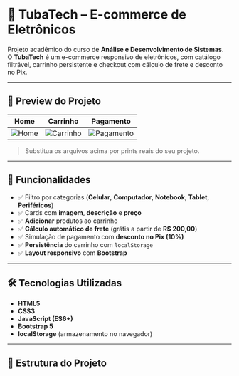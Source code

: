 # 🛒 TubaTech – E-commerce de Eletrônicos

Projeto acadêmico do curso de **Análise e Desenvolvimento de Sistemas**.  
O **TubaTech** é um e-commerce responsivo de eletrônicos, com catálogo filtrável, carrinho persistente e checkout com cálculo de frete e desconto no Pix.

---

## 📸 Preview do Projeto

| Home | Carrinho | Pagamento |
|------|----------|-----------|
| ![Home](img/readme/home.png) | ![Carrinho](img/readme/carrinho.png) | ![Pagamento](img/readme/pagamento.png) |

> Substitua os arquivos acima por prints reais do seu projeto.

---

## 🚀 Funcionalidades

- ✅ Filtro por categorias (**Celular**, **Computador**, **Notebook**, **Tablet**, **Periféricos**)
- ✅ Cards com **imagem**, **descrição** e **preço**
- ✅ **Adicionar** produtos ao carrinho
- ✅ **Cálculo automático de frete** (grátis a partir de **R$ 200,00**)
- ✅ Simulação de pagamento com **desconto no Pix (10%)**
- ✅ **Persistência** do carrinho com `localStorage`
- ✅ **Layout responsivo** com **Bootstrap**

---

## 🛠️ Tecnologias Utilizadas

- **HTML5**
- **CSS3**
- **JavaScript (ES6+)**
- **Bootstrap 5**
- **localStorage** (armazenamento no navegador)

---

## 📂 Estrutura do Projeto

